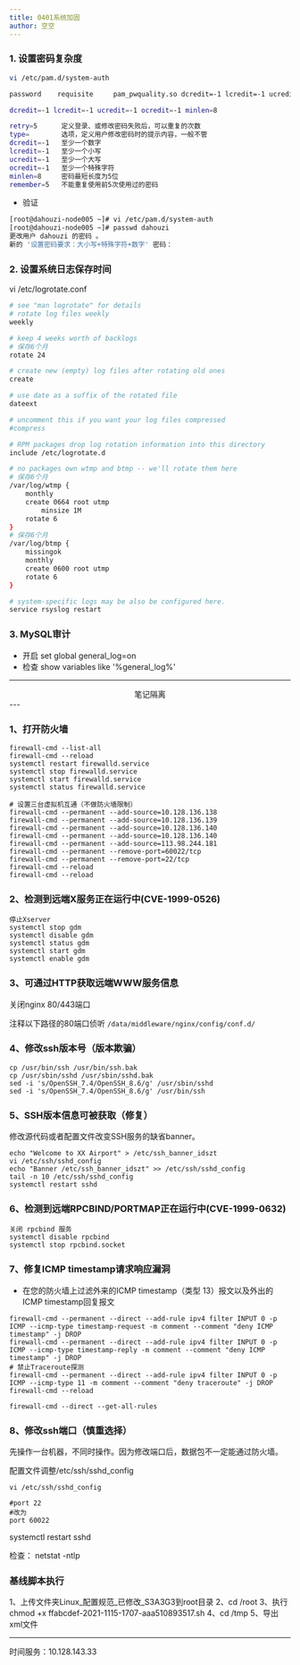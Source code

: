 ```yaml
---
title: 0401系统加固
author: 空空
---
```

### 1. 设置密码复杂度
```bash
vi /etc/pam.d/system-auth

password    requisite     pam_pwquality.so dcredit=-1 lcredit=-1 ucredit=-1 ocredit=-1 minlen=8 try_first_pass local_users_only retry=10 authtok_type='设置账号（要求：大小写+特殊字符+数字>8位）'

dcredit=-1 lcredit=-1 ucredit=-1 ocredit=-1 minlen=8

retry=5      定义登录、或修改密码失败后，可以重复的次数
type=        选项，定义用户修改密码时的提示内容，一般不管
dcredit=-1   至少一个数字
lcredit=-1   至少一个小写
ucredit=-1   至少一个大写
ocredit=-1   至少一个特殊字符
minlen=8     密码最短长度为5位
remember=5   不能重复使用前5次使用过的密码
```

- 验证
```bash
[root@dahouzi-node005 ~]# vi /etc/pam.d/system-auth
[root@dahouzi-node005 ~]# passwd dahouzi
更改用户 dahouzi 的密码 。
新的 '设置密码要求：大小写+特殊字符+数字' 密码：
```

### 2. 设置系统日志保存时间
vi /etc/logrotate.conf

```bash
# see "man logrotate" for details
# rotate log files weekly
weekly

# keep 4 weeks worth of backlogs
# 保存6个月
rotate 24

# create new (empty) log files after rotating old ones
create

# use date as a suffix of the rotated file
dateext

# uncomment this if you want your log files compressed
#compress

# RPM packages drop log rotation information into this directory
include /etc/logrotate.d

# no packages own wtmp and btmp -- we'll rotate them here
# 保存6个月
/var/log/wtmp {
    monthly
    create 0664 root utmp
        minsize 1M
    rotate 6
}
# 保存6个月
/var/log/btmp {
    missingok
    monthly
    create 0600 root utmp
    rotate 6
}

# system-specific logs may be also be configured here.
service rsyslog restart
```

### 3. MySQL审计
- 开启
set global general_log=on
- 检查
show variables like '%general_log%'

---
<center>笔记隔离</center>
---

### 1、打开防火墙
```shell
firewall-cmd --list-all
firewall-cmd --reload
systemctl restart firewalld.service
systemctl stop firewalld.service
systemctl start firewalld.service
systemctl status firewalld.service

# 设置三台虚拟机互通（不做防火墙限制）
firewall-cmd --permanent --add-source=10.128.136.138
firewall-cmd --permanent --add-source=10.128.136.139
firewall-cmd --permanent --add-source=10.128.136.140
firewall-cmd --permanent --add-source=10.128.136.140
firewall-cmd --permanent --add-source=113.98.244.181
firewall-cmd --permanent --remove-port=60022/tcp
firewall-cmd --permanent --remove-port=22/tcp
firewall-cmd --reload
firewall-cmd --reload
```

### 2、检测到远端X服务正在运行中(CVE-1999-0526)
```shell
停止Xserver
systemctl stop gdm
systemctl disable gdm
systemctl status gdm
systemctl start gdm
systemctl enable gdm
```

### 3、可通过HTTP获取远端WWW服务信息
关闭nginx 80/443端口

注释以下路径的80端口侦听
`/data/middleware/nginx/config/conf.d/`


### 4、修改ssh版本号（版本欺骗）
```shell
cp /usr/bin/ssh /usr/bin/ssh.bak
cp /usr/sbin/sshd /usr/sbin/sshd.bak
sed -i 's/OpenSSH_7.4/OpenSSH_8.6/g' /usr/sbin/sshd
sed -i 's/OpenSSH_7.4/OpenSSH_8.6/g' /usr/bin/ssh
```


### 5、SSH版本信息可被获取（修复）
 修改源代码或者配置文件改变SSH服务的缺省banner。
```shell
echo "Welcome to XX Airport" > /etc/ssh_banner_idszt
vi /etc/ssh/sshd_config
echo "Banner /etc/ssh_banner_idszt" >> /etc/ssh/sshd_config
tail -n 10 /etc/ssh/sshd_config
systemctl restart sshd
```

###  6、检测到远端RPCBIND/PORTMAP正在运行中(CVE-1999-0632)
```shell
关闭 rpcbind 服务
systemctl disable rpcbind
systemctl stop rpcbind.socket
```
### 7、修复ICMP timestamp请求响应漏洞
* 在您的防火墙上过滤外来的ICMP timestamp（类型 13）报文以及外出的ICMP timestamp回复报文
```shell
firewall-cmd --permanent --direct --add-rule ipv4 filter INPUT 0 -p ICMP --icmp-type timestamp-request -m comment --comment "deny ICMP timestamp" -j DROP
firewall-cmd --permanent --direct --add-rule ipv4 filter INPUT 0 -p ICMP --icmp-type timestamp-reply -m comment --comment "deny ICMP timestamp" -j DROP
# 禁止Traceroute探测
firewall-cmd --permanent --direct --add-rule ipv4 filter INPUT 0 -p ICMP --icmp-type 11 -m comment --comment "deny traceroute" -j DROP
firewall-cmd --reload

firewall-cmd --direct --get-all-rules
```


### 8、修改ssh端口（慎重选择）
先操作一台机器，不同时操作。因为修改端口后，数据包不一定能通过防火墙。

配置文件调整/etc/ssh/sshd_config
```
vi /etc/ssh/sshd_config

#port 22
#改为
port 60022
```
systemctl restart sshd

检查： netstat -ntlp



### 基线脚本执行



1、上传文件夹Linux_配置规范_已修改_S3A3G3到root目录
2、cd /root
3、执行chmod +x ffabcdef-2021-1115-1707-aaa510893517.sh
4、cd /tmp
5、导出xml文件


-----------------------------
时间服务：10.128.143.33
